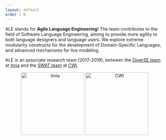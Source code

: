 ```yaml
---
layout: default
order : 0
---
```


ALE stands for **Agile Language Engineering**!
The team contributes to the field of Software Language Engineering, aiming to provide more agility to both language designers and language users.
We explore extreme modularity constructs for the development of Domain-Specific Languages, 
and advanced mechanisms for live modeling.

ALE is an associate research team (2017-2019), between the [DiverSE team](#) at [Inria](#) and the [SWAT team](#) at [CWI](#).

<center>
<img src="{{ site.url }}/img/inria.png" alt="Inria" style="width: 200px;"/>
<img src="{{ site.url }}/img/cwi.png" alt="CWI" style="width: 200px;"/>
</center>